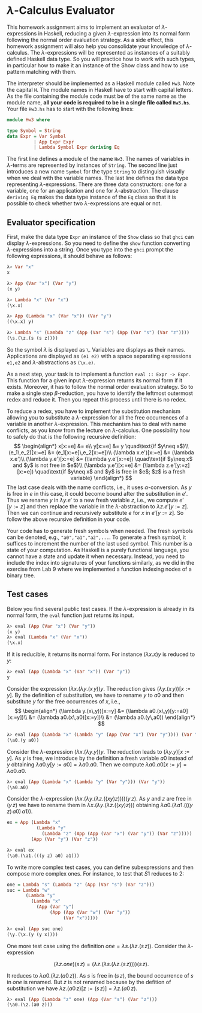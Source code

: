 # $\lambda$-Calculus Evaluator


This homework assignment aims to implement an evaluator of $\lambda$-expressions in Haskell,
reducing a given $\lambda$-expression into its normal form following the normal order evaluation
strategy.  As a side effect, this homework assignment will also help you consolidate your knowledge
of $\lambda$-calculus. The $\lambda$-expressions will be represented as instances of a suitably
defined Haskell data type.  So you will practice how to work with such types, in particular how to
make it an instance of the Show class and how to use pattern matching with them.

The interpreter should be implemented as a Haskell module called `Hw3`.  Note the capital `H`. The
module names in Haskell have to start with capital letters. As the file containing the module code
must be of the same name as the module name, **all your code is required to be in a single file called
`Hw3.hs`**.  Your file `Hw3.hs` has to start with the following lines:

```haskell
module Hw3 where

type Symbol = String
data Expr = Var Symbol
          | App Expr Expr
          | Lambda Symbol Expr deriving Eq
```
The first line defines a module of the name `Hw3`. The names of variables in $\lambda$-terms are
represented by instances of `String`.
The second line just introduces a new name `Symbol`
for the type `String` to distinguish visually when we deal with the variable names. The last line
defines the data type representing $\lambda$-expressions. There are three data constructors: one for
a variable, one for an application and one for $\lambda$-abstraction. The clause `deriving Eq`
makes the data type instance of the `Eq` class so that it is possible to check whether two $\lambda$-expressions
are equal or not.

## Evaluator specification

First, make the data type `Expr`
an instance of the `Show`
class so that `ghci`
can display $\lambda$-expressions. So you need to define the `show` function converting
$\lambda$-expressions into a string. Once you type into the `ghci` prompt the following
expressions, it should behave as follows:
```haskell
λ> Var "x"
x

λ> App (Var "x") (Var "y")
(x y)

λ> Lambda "x" (Var "x")
(\x.x)

λ> App (Lambda "x" (Var "x")) (Var "y")
((\x.x) y)

λ> Lambda "s" (Lambda "z" (App (Var "s") (App (Var "s") (Var "z"))))
(\s.(\z.(s (s z))))
```
So the symbol $\lambda$ is displayed as `\`. Variables are displays as their names. Applications
are displayed as `(e1 e2)`
with a space separating expressions `e1,e2`
and $\lambda$-abstractions as `(\x.e)`.

As a next step, your task is to implement a function
`eval :: Expr -> Expr`.
This function for a given input $\lambda$-expression returns its normal form if it exists.
Moreover, it has to follow the normal order evaluation strategy. So to make a single step $\beta$-reduction,
you have to identify the leftmost outermost redex and reduce it. Then you repeat this process until there
is no redex.

To reduce a redex, you have to implement the substitution mechanism allowing you to substitute a
$\lambda$-expression for all the free occurrences of a variable in another $\lambda$-expression.
This mechanism has to deal with name conflicts, as you know from the lecture on $\lambda$-calculus.
One possibility how to safely do that is the following recursive definition:
$$
\begin{align*}
x[x:=e] &= e\\
y[x:=e] &= y \quad\text{if $y\neq x$}\\
(e_1\,e_2)[x:=e] &= (e_1[x:=e]\,e_2[x:=e])\\
(\lambda x.e')[x:=e] &= (\lambda x.e')\\
(\lambda y.e')[x:=e] &= (\lambda y.e'[x:=e]) \quad\text{if $y\neq x$ and $y$ is not free in $e$}\\
(\lambda y.e')[x:=e] &= (\lambda z.e'[y:=z][x:=e]) \quad\text{if $y\neq x$ and $y$ is free in $e$; $z$ is a fresh variable}
\end{align*}
$$
The last case deals with the name conflicts, i.e., it uses $\alpha$-conversion.
As $y$ is free in $e$ in this case, it could become bound after the substitution in $e'$.
Thus we rename $y$ in $\lambda y.e'$ to a new fresh variable $z$, i.e., we compute $e'[y:=z]$ and
then replace the variable in the $\lambda$-abstraction to $\lambda z.e'[y:=z]$.
Then we can continue and recursively substitute $e$ for $x$ in $e'[y:=z]$.
So follow the above recursive definition in your code.

Your code has to generate fresh symbols when needed. The fresh symbols can be denoted, e.g.,
`"a0","a1","a2",...`.
To generate a fresh symbol, it suffices to increment the number of the last used symbol.
This number is a state of your computation. As Haskell is a purely functional language, you cannot have a state
and update it when necessary. Instead, you need to include the index into signatures of your functions
similarly, as we did in the exercise from Lab 9 where we implemented a function indexing nodes of a binary tree.

## Test cases

Below you find several public test cases. If the $\lambda$-expression is already in its normal form, the `eval`
function just returns its input.
```haskell
λ> eval (App (Var "x") (Var "y"))
(x y)
λ> eval (Lambda "x" (Var "x"))
(\x.x)
```

If it is reducible, it returns its normal form. For instance $(\lambda x.x)y$ is reduced to $y$:
```haskell
λ> eval (App (Lambda "x" (Var "x")) (Var "y"))
y
```

Consider the expression $(\lambda x.(\lambda y.(x\,y))y$. The reduction
gives $(\lambda y.(x\,y))[x:=y]$. By the definition of substitution, we have to rename $y$ to $a0$ and then
substitute $y$ for the free occurrences of $x$, i.e.,
$$
\begin{align*}
(\lambda y.(x\,y))[x:=y] &= (\lambda a0.(x\,y)[y:=a0][x:=y])\\
&= (\lambda a0.(x\,a0)[x:=y])\\
&= (\lambda a0.(y\,a0))
\end{align*}
$$
```haskell
λ> eval (App (Lambda "x" (Lambda "y" (App (Var "x") (Var "y")))) (Var "y"))
(\a0.(y a0))
```

Consider the $\lambda$-expression $(\lambda x.(\lambda y.y))y$. The reduction leads to $(\lambda y.y)[x:=y]$.
As $y$ is free, we introduce by the definition a fresh variable $a0$ instead of $y$ obtaining
$\lambda a0.y[y:=a0] = \lambda a0.a0$. Then we compute $\lambda a0.a0[x:=y] = \lambda a0.a0$.
```haskell
λ> eval (App (Lambda "x" (Lambda "y" (Var "y"))) (Var "y"))
(\a0.a0)
```

Consider the $\lambda$-expression $(\lambda x.(\lambda y.(\lambda z.((xy)z))))(y\,z)$.
As $y$ and $z$ are free in $(y\,z)$ we have to rename them in $\lambda x.(\lambda y.(\lambda z.((xy)z)))$
obtaining $\lambda a0.(\lambda a1.(((y\,z)\,a0)\,a1))$.
```haskell
ex = App (Lambda "x"
           (Lambda "y"
             (Lambda "z" (App (App (Var "x") (Var "y")) (Var "z")))))
         (App (Var "y") (Var "z"))

λ> eval ex
(\a0.(\a1.(((y z) a0) a1)))
```

To write more complex test cases, you can define subexpressions and then compose more complex ones.
For instance, to test that $S1$ reduces to $2$:
```haskell
one = Lambda "s" (Lambda "z" (App (Var "s") (Var "z")))
suc = Lambda "w"
       (Lambda "y"
         (Lambda "x"
           (App (Var "y")
                (App (App (Var "w") (Var "y"))
                     (Var "x")))))

λ> eval (App suc one)
(\y.(\x.(y (y x))))
```

One more test case using the definition $one = \lambda s.(\lambda z.(s\,z))$. Consider the $\lambda$-expression

$$(\lambda z.one)(s\,z) = (\lambda z.(\lambda s.(\lambda z.(s\,z))))(s\, z).$$

It reduces to $\lambda a0.(\lambda z.(a0\,z))$. As $s$ is free in $(s\, z)$, the bound occurrence of $s$ in $one$ is renamed.
But $z$ is not renamed because
by the defition of substitution we have
$\lambda z.(a0\, z)[z:=(s\,z)] = \lambda z.(a0\, z)$.
```haskell
λ> eval (App (Lambda "z" one) (App (Var "s") (Var "z")))
(\a0.(\z.(a0 z)))
```
